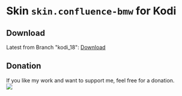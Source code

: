 # Skin `skin.confluence-bmw` for Kodi

## Download
Latest from Branch "kodi_18": [Download](https://github.com/harryberlin/skin.confluence-bmw/archive/refs/heads/skin.confluence-bmw_kodi_18.zip)


## Donation
If you like my work and want to support me, feel free for a donation.<br>
[<img src="https://www.paypalobjects.com/en_US/DK/i/btn/btn_donateCC_LG.gif">](https://www.paypal.com/cgi-bin/webscr?cmd=_s-xclick&hosted_button_id=KYAHYEJRUK4PN)

